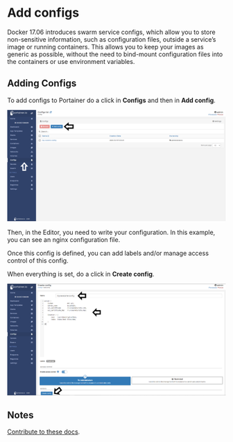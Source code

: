# Add configs

Docker 17.06 introduces swarm service configs, which allow you to store non-sensitive information, such as configuration files, outside a service’s image or running containers. This allows you to keep your images as generic as possible, without the need to bind-mount configuration files into the containers or use environment variables.

## Adding Configs

To add configs to Portainer do a click in <b>Configs</b> and then in <b>Add config</b>.

![configs](assets/configs-1.png)

Then, in the Editor, you need to write your configuration. In this example, you can see an nginx configuration file. 

Once this config is defined, you can add labels and/or manage access control of this config. 

When everything is set, do a click in <b>Create config</b>.

![configs](assets/configs-2.png)

## Notes

[Contribute to these docs](https://github.com/portainer/portainer-docs/blob/master/contributing.md).
